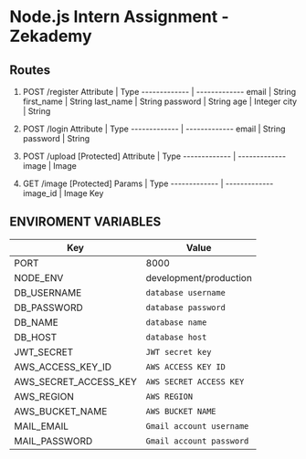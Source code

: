 # Node.js Intern Assignment - Zekademy

## Routes ##
1. POST /register
    Attribute  | Type
    ------------- | -------------
    email  | String
    first_name  | String
    last_name  | String
    password  | String
    age  | Integer
    city  | String

2. POST /login
    Attribute  | Type
    ------------- | -------------
    email  | String
    password  | String

3. POST /upload [Protected]
     Attribute  | Type
    ------------- | -------------
    image  | Image

4. GET /image [Protected]
     Params  | Type
    ------------- | -------------
    image_id  | Image Key

## ENVIROMENT VARIABLES ##

Key  | Value
------------- | -------------
PORT  | 8000
NODE_ENV  | development/production
DB_USERNAME  | `database username`
DB_PASSWORD  | `database password`
DB_NAME  | `database name`
DB_HOST  | `database host`
JWT_SECRET  | `JWT secret key`
AWS_ACCESS_KEY_ID  | `AWS ACCESS KEY ID`
AWS_SECRET_ACCESS_KEY  | `AWS SECRET ACCESS KEY`
AWS_REGION  | `AWS REGION`
AWS_BUCKET_NAME  | `AWS BUCKET NAME`
MAIL_EMAIL  | `Gmail account username`
MAIL_PASSWORD  | `Gmail account password`